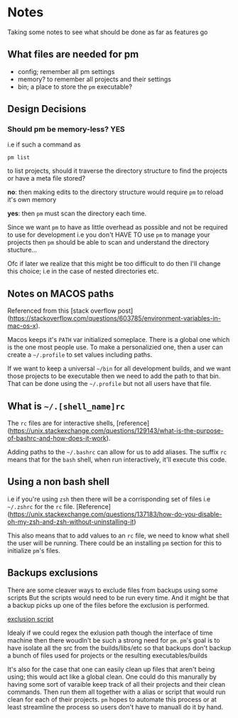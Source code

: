 

# Notes

Taking some notes to see what should be done as far as features go


## What files are needed for pm

- config; remember all pm settings
- memory? to remember all projects and their settings
- bin; a place to store the `pm` executable?


## Design Decisions

### Should pm be memory-less? YES

i.e if such a command as

    pm list

to list projects, should it traverse the directory structure to find the
projects or have a meta file stored?

**no**: then making edits to the directory structure would require `pm` to
  reload it's own memory

**yes**: then `pm` must scan the directory each time.

Since we want `pm` to have as little overhead as possible and not be required
to use for development i.e you don't HAVE TO use `pm` to manage your projects
then `pm` should be able to scan and understand the directory stucture...

Ofc if later we realize that this might be too difficult to do then I'll
change this choice; i.e in the case of nested directories etc.

## Notes on MACOS paths

Referenced from this [stack overflow post]
(https://stackoverflow.com/questions/603785/environment-variables-in-mac-os-x).

Macos keeps it's `PATH` var initialized someplace. There is a global one which
is the one most people use. To make a personalizied one, then a user can
create a `~/.profile` to set values including paths.

If we want to keep a universal `~/bin` for all development builds, and we want
those projects to be executable then we need to add the path to that bin.
That can be done using the `~/.profile` but not all users have that file.

## What is `~/.[shell_name]rc`

The `rc` files are for interactive shells, [reference]
(https://unix.stackexchange.com/questions/129143/what-is-the-purpose-of-bashrc-and-how-does-it-work).

Adding paths to the `~/.bashrc` can allow for us to add aliases. The suffix
`rc` means that for the `bash` shell, when run interactively, it'll execute
this code.

## Using a non bash shell

i.e if you're using `zsh` then there will be a corrisponding set of files i.e
`~/.zshrc` for the `rc` file. [Reference]
(https://unix.stackexchange.com/questions/137183/how-do-you-disable-oh-my-zsh-and-zsh-without-uninstalling-it)


This also means that to add values to an `rc` file, we need to know what shell
the user will be running. There could be an installing `pm` section for this
to initialize `pm`'s files.

## Backups exclusions

There are some cleaver ways to exclude files from backups using some scripts
But the scripts would need to be run every time. And it might be that
a backup picks up one of the files before the exclusion is performed.

[exclusion script](https://superuser.com/questions/1161038/exclude-folders-by-regex-from-time-machine-backup)

Idealy if we could regex the exlusion path though the interface of time machine
then there woudln't be such a strong need for `pm`. `pm`'s goal is to have
isolate all the src from the builds/libs/etc so that backups don't backup
a bunch of files used for projects or the resulting executables/builds

It's also for the case that one can easily clean up files that aren't being
using; this would act like a global clean. One could do this manurally by
having some sort of varaible keep track of all their projects and their clean
commands. Then run them all together with a alias or script that would run
clean for each of their projects. `pm` hopes to automate this process or
at least streamline the process so users don't have to manuall do it by hand.



